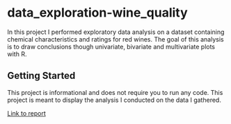 # data_exploration-wine_quality

In this project I performed exploratory data analysis on a dataset containing chemical characteristics and ratings for red wines. The goal 
of this analysis is to draw conclusions though univariate, bivariate and multivariate plots with R.

## Getting Started

This project is informational and does not require you to run any code. This project is meant to display the analysis I conducted on 
the data I gathered.

[Link to report](https://github.com/ajgiust/data_exploration-wine_quality/blob/master/Project-Explore_and_Summarize_Data.md)
